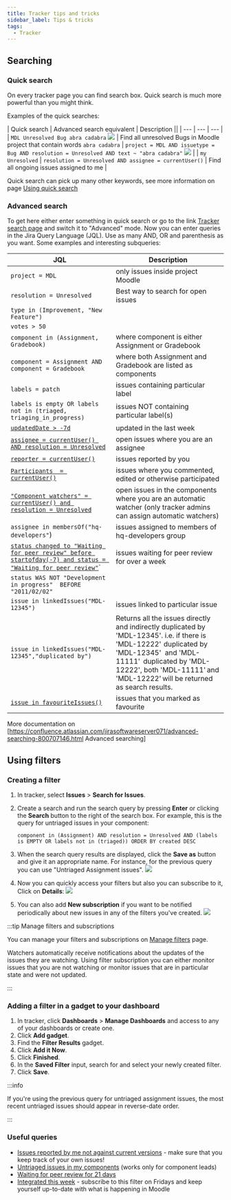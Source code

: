 ```yaml
---
title: Tracker tips and tricks
sidebar_label: Tips & tricks
tags:
  - Tracker
---
```


## Searching

### Quick search

On every tracker page you can find search box. Quick search is much more powerful than you might think.

Examples of the quick searches:

| Quick search | Advanced search equivalent | Description ||
| --- | --- | --- |
| `MDL Unresolved Bug abra cadabra` ![](./trackerquicksearch.png) | Find all unresolved Bugs in Moodle project that contain words `abra cadabra` | `project = MDL AND issuetype = Bug AND resolution = Unresolved AND text ~ "abra cadabra"` ![](./advancedsearch.png) |
| `my Unresolved` | `resolution = Unresolved AND assignee = currentUser()` | Find all ongoing issues assigned to me |

Quick search can pick up many other keywords, see more information on page [Using quick search](https://confluence.atlassian.com/display/JIRA062/Using+Quick+Search)

### Advanced search

To get here either enter something in quick search or go to the link [Tracker search page](https://tracker.moodle.org/issues/?jql=) and switch it to "Advanced" mode.
Now you can enter queries in the Jira Query Language (JQL). Use as many AND, OR and parenthesis as you want. Some examples and interesting subqueries:

| JQL | Description |
| --- | --- |
| `project = MDL` | only issues inside project Moodle |
| `resolution = Unresolved` | Best way to search for open issues |
| `type in (Improvement, "New Feature")` | |
| `votes > 50` | |
| `component in (Assignment, Gradebook)` | where component is either Assignment or Gradebook |
| `component = Assignment AND component = Gradebook` | where both Assignment and Gradebook are listed as components |
| `labels = patch` | issues containing particular label |
| `labels is empty OR labels not in (triaged, triaging_in_progress)` | issues NOT containing particular label(s) |
|  [`updatedDate > -7d`](https://tracker.moodle.org/issues/?jql=updatedDate%20%3E%20-7d) | updated in the last week |
|  [`assignee = currentUser() AND resolution = Unresolved`](https://tracker.moodle.org/issues/?jql=assignee%20%3D%20currentUser%28%29%20AND%20resolution%20%3D%20Unresolved) | open issues where you are an assignee |
| [`reporter = currentUser()`](https://tracker.moodle.org/issues/?jql=reporter%20%3D%20currentUser%28%29) | issues reported by you |
| [`Participants  = currentUser()`](https://tracker.moodle.org/issues/?jql=Participants%20%20%3D%20currentUser()) | issues where you commented, edited or otherwise participated |
| [`"Component watchers" = currentUser() and resolution = Unresolved`](https://tracker.moodle.org/issues/?jql=%22Component%20watchers%22%20%3D%20currentUser()%20and%20resolution%20%3D%20Unresolved) | open issues in the components where you are an automatic watcher (only tracker admins can assign automatic watchers) |
| `assignee in membersOf("hq-developers"`) | issues assigned to members of hq-developers group |
| [`status changed to "Waiting for peer review" before startofday(-7) and status = "Waiting for peer review"`](https://tracker.moodle.org/issues/?jql=status%20changed%20to%20%22Waiting%20for%20peer%20review%22%20before%20startofday%28-7%29%20and%20status%20%3D%20%22Waiting%20for%20peer%20review%22`)` | issues waiting for peer review for over a week |
| `status WAS NOT "Development in progress"  BEFORE "2011/02/02"` | |
| `issue in linkedIssues("MDL-12345")` | issues linked to particular issue |
| `issue in linkedIssues("MDL-12345","duplicated by")` | Returns all the issues directly and indirectly duplicated by 'MDL-12345'. i.e. if there is 'MDL-12222'  duplicated by 'MDL-12345'   and 'MDL-11111'  duplicated by 'MDL-12222', both 'MDL-11111' and 'MDL-12222' will be returned as search results. |
| [`issue in favouriteIssues()`](https://tracker.moodle.org/issues/?jql=issue%20in%20favouriteIssues%28%29) | issues that you marked as favourite |

More documentation on [https://confluence.atlassian.com/jirasoftwareserver071/advanced-searching-800707146.html Advanced searching]

## Using filters

### Creating a filter

1. In tracker, select **Issues** > **Search for Issues**.
2. Create a search and run the search query by pressing **Enter** or clicking the **Search** button to the right of the search box. For example, this is the query for untriaged issues in your component:

    ```
    component in (Assignment) AND resolution = Unresolved AND (labels is EMPTY OR labels not in (triaged)) ORDER BY created DESC
    ```

3. When the search query results are displayed, click the **Save as** button and give it an appropriate name. For instance, for the previous query you can use "Untriaged Assignment issues".
![](./savefilter1.png)
4. Now you can quickly access your filters but also you can subscribe to it, Click on **Details**:
![](./savefilter2.png)
5. You can also add **New subscription** if you want to be notified periodically about new issues in any of the filters you've created.
![](./savefilter3.png)

:::tip Manage filters and subscriptions

You can manage your filters and subscriptions on [Manage filters](https://tracker.moodle.org/secure/ManageFilters.jspa) page.

Watchers automatically receive notifications about the updates of the issues they are watching. Using filter subscription you can either monitor issues that you are not watching or monitor issues that are in particular state and were not updated.

:::

### Adding a filter in a gadget to your dashboard

1. In tracker, click **Dashboards** > **Manage Dashboards** and access to any of your dashboards or create one.
2. Click **Add gadget**.
3. Find the **Filter Results** gadget.
4. Click **Add it Now**.
5. Click **Finished**.
6. In the **Saved Filter** input, search for and select your newly created filter.
7. Click **Save**.

:::info

If you're using the previous query for untriaged assignment issues, the most recent untriaged issues should appear in reverse-date order.

:::

### Useful queries

- [Issues reported by me not against current versions](https://tracker.moodle.org/issues/?jql=project%20%3D%20mdl%20and%20resolution%20%3D%20unresolved%20and%20type%20in%20%28bug%29%20and%20%22Affected%20Branches%22%20!~%20MOODLE_310_STABLE%20and%20%22Affected%20Branches%22%20!~%20MOODLE_311_STABLE%20and%20reporter%20%3D%20currentUser%28%29) - make sure that you keep track of your own issues!
- [Untriaged issues in my components](https://tracker.moodle.org/issues/?jql=component%20in%20%28componentsLeadByUser%28%29%29%20AND%20resolution%20%3D%20Unresolved%20AND%20updatedDate%20%3E%20-14d%20AND%20project%20%3D%20MDL%20AND%20%28%20labels%20is%20EMPTY%20OR%20labels%20not%20in%20%28triaged%2C%20triaging_in_progress%29%29%20ORDER%20BY%20updatedDate%20ASC) (works only for component leads)
- [Waiting for peer review for 21 days](https://tracker.moodle.org/issues/?jql=status%20changed%20to%20%22Waiting%20for%20peer%20review%22%20before%20startofday(-21)%20and%20status%20%3D%20%22Waiting%20for%20peer%20review%22)
- [Integrated this week](https://tracker.moodle.org/issues/?filter=19324) - subscribe to this filter on Fridays and keep yourself up-to-date with what is happening in Moodle
